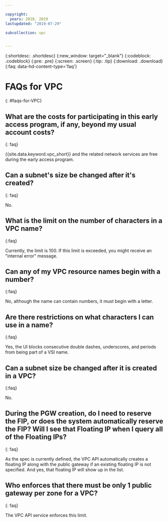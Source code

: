 ```yaml
---

copyright:
  years: 2018, 2019
lastupdated: "2019-07-29"

subcollection: vpc


---
```


{:shortdesc: .shortdesc}
{:new_window: target="_blank"}
{:codeblock: .codeblock}
{:pre: .pre}
{:screen: .screen}
{:tip: .tip}
{:download: .download}
{:faq: data-hd-content-type='faq'}


# FAQs for VPC
{: #faqs-for-VPC}

## What are the costs for participating in this early access program, if any, beyond my usual account costs?
{: faq}

{{site.data.keyword.vpc_short}} and the related network services are free during the early access program.


## Can a subnet's size be changed after it's created?
{: faq}

No.

## What is the limit on the number of characters in a VPC name?
{:faq}

Currently, the limit is 100. If this limit is exceeded, you might receive an "internal error" message.

## Can any of my VPC resource names begin with a number?
{:faq}

No, although the name can contain numbers, it must begin with a letter.

## Are there restrictions on what characters I can use in a name?
{:faq}

Yes, the UI blocks consecutive double dashes, underscores, and periods from being part of a VSI name.


## Can a subnet size be changed after it is created in a VPC?
{:faq}

No.

## During the PGW creation, do I need to reserve the FIP, or does the system automatically reserve the FIP? Will I see that Floating IP when I query all of the Floating IPs?
{: faq}

As the spec is currently defined, the VPC API automatically creates a floating IP along with the public gateway if an existing floating IP is not specified. And yes, that floating IP will show up in the list.

## Who enforces that there must be only 1 public gateway per zone for a VPC?
{: faq}

The VPC API service enforces this limit.






